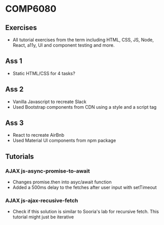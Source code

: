 # COMP6080

## Exercises

- All tutorial exercises from the term including HTML, CSS, JS, Node, React, a11y, UI and component testing and more.

## Ass 1

- Static HTML/CSS for 4 tasks?

## Ass 2

- Vanilla Javascript to recreate Slack
- Used Bootstrap components from CDN using a style and a script tag

## Ass 3

- React to recreate AirBnb
- Used Material UI components from npm package

## Tutorials

### AJAX js-async-promise-to-await

- Changes promise.then into asyc/await function
- Added a 500ms delay to the fetches after user input with setTimeout

### AJAX js-ajax-recusive-fetch

- Check if this solution is similar to Sooria's lab for recursive fetch. This tutorial might just be iterative
